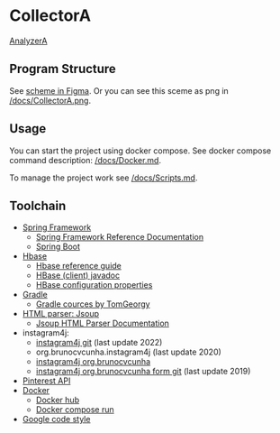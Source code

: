 # CollectorA

[AnalyzerA](https://github.com/UsoltsevI/AnalyzerA)

## Program Structure
See [scheme in Figma](https://www.figma.com/board/RzTIebuqjBTp3RjnWyckLG/CollectorA?node-id=0-1&node-type=canvas&t=JJLXHee1CrzO8b3q-0).
Or you can see this sceme as png in [/docs/CollectorA.png](./docs/CollectorA.png).

## Usage

You can start the project using docker compose.
See docker compose command description: 
[/docs/Docker.md](./docs/Docker.md). 

To manage the project work see [/docs/Scripts.md](./docs/Scripts.md).

## Toolchain
* [Spring Framework](https://spring.io/)
  - [Spring Framework Reference Documentation](https://docs.spring.io/spring-framework/docs/3.2.5.RELEASE/spring-framework-reference/htmlsingle/#overview-usagescenarios)
  - [Spring Boot](https://spring.io/projects/spring-boot)
* [Hbase](https://hbase.apache.org/)
  - [Hbase reference guide](https://hbase.apache.org/book.html)
  - [HBase (client) javadoc](https://hbase.apache.org/devapidocs/org/apache/hadoop/hbase/client/package-summary.html)
  - [HBase configuration properties](https://docs.ezmeral.hpe.com/datafabric-customer-managed/78/HBase/HBaseConfigurationProperties.html)
* [Gradle](https://gradle.com/)
  - [Gradle cources by TomGeorgy](https://tomgregory.com)
* [HTML parser: Jsoup](https://jsoup.org/)
  - [Jsoup HTML Parser Documentation](https://jsoup.org/apidocs/org/jsoup/Jsoup.html)
* instagram4j:
  - [instagram4j git](https://github.com/instagram4j/instagram4j) (last update 2022)
  - org.brunocvcunha.instagram4j (last update 2020)
  - [instagram4j org.brunocvcunha](https://www.javatips.net/api/instagram4j-master/src/main/java/org/brunocvcunha/instagram4j/Instagram4j.java)
  - [instagram4j org.brunocvcunha form git](https://github.com/mikeekeghe/gitm4j) (last update 2019)
* [Pinterest API](https://github.com/dempe/pinterest-java/)
* [Docker](https://www.docker.com/)
  - [Docker hub](https://hub.docker.com/)
  - [Docker compose run](https://docs.docker.com/reference/cli/docker/compose/run/)
* [Google code style](https://habr.com/ru/articles/513176/)